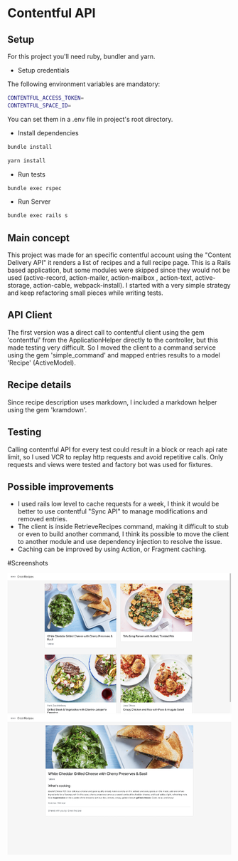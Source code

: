 # Contentful API

## Setup

For this project you'll need ruby, bundler and yarn.

* Setup credentials

The following environment variables are mandatory:
```bash
CONTENTFUL_ACCESS_TOKEN=
CONTENTFUL_SPACE_ID=
```

You can set them in a .env file in project's root directory.

* Install dependencies

```bash
bundle install
```

```bash
yarn install
```

* Run tests

```bash
bundle exec rspec
```

* Run Server

```bash
bundle exec rails s
```

## Main concept
This project was made for an specific contentful account using the "Content Delivery API" it renders a list of recipes and a full recipe page. This is a Rails based application, but some modules were skipped since they would not be used (active-record, action-mailer, action-mailbox , action-text, active-storage, action-cable, webpack-install). I started with a very simple strategy and keep refactoring small pieces while writing tests.

## API Client
The first version was a direct call to contentful client using the gem 'contentful' from the ApplicationHelper directly to the controller, but this made testing very difficult. So I moved the client to a command service using the gem 'simple_command' and mapped entries results to a model 'Recipe' (ActiveModel).

## Recipe details
Since recipe description uses markdown, I included a markdown helper using the gem 'kramdown'.

## Testing
Calling contentful API for every test could result in a block or reach api rate limit, so I used VCR to replay http requests and avoid repetitive calls.
Only requests and views were tested and factory bot was used for fixtures.

## Possible improvements
- I used rails low level to cache requests for a week, I think it would be better to use contentful "Sync API" to manage modifications and removed entries.
- The client is inside RetrieveRecipes command, making it difficult to stub or even to build another command, I think its possible to move the client to another module and use dependency injection to resolve the issue.
- Caching can be improved by using Action, or Fragment caching.

#Screenshots

![All recipes](/screenshot01.png) ![Recipe details](/screenshot02.png)

